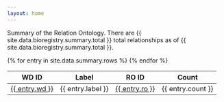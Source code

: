 ```yaml
---
layout: home
---
```

Summary of the Relation Ontology. There are {{ site.data.bioregistry.summary.total }}
total relationships as of {{ site.data.bioregistry.summary.total }}.

<table>
<thead>
<tr>
    <th>WD ID</th>
    <th>Label</th>
    <th>RO ID</th>
    <th>Count</th>
</tr>
</thead>
<tbody>
{% for entry in site.data.summary.rows %}
    <tr>
        <td><a href="https://www.wikidata.org/wiki/Property:{{ entry.wd }}">{{ entry.wd }}</a></td>
        <td>{{ entry.label }}</td>
        <td><a href="https://www.ebi.ac.uk/ols/ontologies/ro/properties?iri=http://purl.obolibrary.org/obo/{{ entry.ro }}">{{ entry.ro }}</a></td>
        <td align="right">{{ entry.count }}</td>
    </tr>
{% endfor %}
</tbody>
</table>
